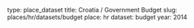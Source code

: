 type: place_dataset
title: Croatia / Government Budget
slug: places/hr/datasets/budget
place: hr
dataset: budget
year: 2014

